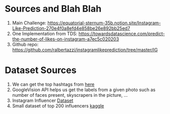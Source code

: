 # Sources and Blah Blah
1. Main Challenge: https://equatorial-sternum-35b.notion.site/Instagram-Like-Prediction-270e4f0a8efd4e858be26e892bb25ed7
2. One Implementation from TDS: https://towardsdatascience.com/predict-the-number-of-likes-on-instagram-a7ec5c020203
3. Github repo: https://github.com/ralbertazzi/instagramlikeprediction/tree/master/IG


# Dataset Sources
1. We can get the top hashtags from [here](https://top-hashtags.com/instagram/)
2. GoogleVision API helps us get the labels from a given photo such as number of faces present, skyscrapers in the picture, ...
3. Instagram Influencer [Dataset](https://github.com/ksb2043/instagram_influencer_dataset)
4. Small dataset of top 200 influencers [kaggle](https://www.kaggle.com/datasets/syedjaferk/top-200-instagrammers-data-cleaned)
